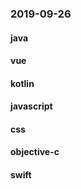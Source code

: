 ### 2019-09-26

#### java

#### vue

#### kotlin

#### javascript

#### css

#### objective-c

#### swift
